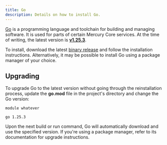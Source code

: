 ```yaml
---
title: Go
description: Details on how to install Go.
---
```


[Go](https://go.dev) is a programming language and toolchain for building and managing software. It is used for parts of certain Mercury Core services. At the time of writing, the latest version is [**v1.25.3**](https://github.com/golang/go/releases/tag/go1.25.3).

To install, download the latest [binary release](https://go.dev/dl/) and follow the installation instructions. Alternatively, it may be possible to install Go using a package manager of your choice.

## Upgrading

To upgrade Go to the latest version without going through the reinstallation process, update the **go.mod** file in the project's directory and change the Go version:

```
module whatever

go 1.25.3
```

Upon the next build or run command, Go will automatically download and use the specified version. If you're using a package manager, refer to its documentation for upgrade instructions.

